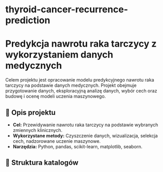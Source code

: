 # thyroid-cancer-recurrence-prediction

# Predykcja nawrotu raka tarczycy z wykorzystaniem danych medycznych

Celem projektu jest opracowanie modelu predykcyjnego nawrotu raka tarczycy na podstawie danych medycznych. Projekt obejmuje przygotowanie danych, eksploracyjną analizę danych, wybór cech oraz budowę i ocenę modeli uczenia maszynowego.

## 📌 Opis projektu

- **Cel:** Przewidywanie nawrotu raka tarczycy na podstawie wybranych zmiennych klinicznych.
- **Wykorzystane metody:** Czyszczenie danych, wizualizacja, selekcja cech, nadzorowane uczenie maszynowe.
- **Narzędzia:** Python, pandas, scikit-learn, matplotlib, seaborn.

## 📂 Struktura katalogów
